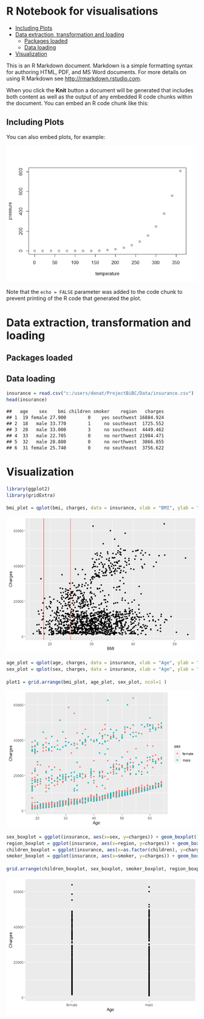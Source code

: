 R Notebook for visualisations
================

-   [Including Plots](#including-plots)
-   [Data extraction, transformation and loading](#data-extraction-transformation-and-loading)
    -   [Packages loaded](#packages-loaded)
    -   [Data loading](#data-loading)
-   [Visualization](#visualization)

This is an R Markdown document. Markdown is a simple formatting syntax for authoring HTML, PDF, and MS Word documents. For more details on using R Markdown see <http://rmarkdown.rstudio.com>.

When you click the **Knit** button a document will be generated that includes both content as well as the output of any embedded R code chunks within the document. You can embed an R code chunk like this:

Including Plots
---------------

You can also embed plots, for example:

![](visual_files/figure-markdown_github/pressure-1.png)

Note that the `echo = FALSE` parameter was added to the code chunk to prevent printing of the R code that generated the plot.

Data extraction, transformation and loading
===========================================

Packages loaded
---------------

Data loading
------------

``` r
insurance = read.csv("c:/users/denat/ProjectBiBC/Data/insurance.csv")
head(insurance)
```

    ##   age    sex    bmi children smoker    region   charges
    ## 1  19 female 27.900        0    yes southwest 16884.924
    ## 2  18   male 33.770        1     no southeast  1725.552
    ## 3  28   male 33.000        3     no southeast  4449.462
    ## 4  33   male 22.705        0     no northwest 21984.471
    ## 5  32   male 28.880        0     no northwest  3866.855
    ## 6  31 female 25.740        0     no southeast  3756.622

Visualization
=============

``` r
library(ggplot2)
library(gridExtra)

bmi_plot = qplot(bmi, charges, data = insurance, xlab = "BMI", ylab = "Charges") + geom_vline(xintercept = 18.5, color = "red") + geom_vline(xintercept = 24.9, color = "red")
```

![](visual_files/figure-markdown_github/bmi_plot-1.png)

``` r
age_plot = qplot(age, charges, data = insurance, xlab = "Age", ylab = "Charges", col = sex)
sex_plot = qplot(sex, charges, data = insurance, xlab = "Age", ylab = "Charges")

plot1 = grid.arrange(bmi_plot, age_plot, sex_plot, ncol=1 )
```

![](visual_files/figure-markdown_github/unnamed-chunk-2-1.png)

``` r
sex_boxplot = ggplot(insurance, aes(x=sex, y=charges)) + geom_boxplot()
region_boxplot = ggplot(insurance, aes(x=region, y=charges)) + geom_boxplot() + theme(axis.text.x = element_text(angle = 90, hjust = 1))
children_boxplot = ggplot(insurance, aes(x=as.factor(children), y=charges)) + geom_boxplot() + labs(x="# of children")
smoker_boxplot = ggplot(insurance, aes(x=smoker, y=charges)) + geom_boxplot()

grid.arrange(children_boxplot, sex_boxplot, smoker_boxplot, region_boxplot, ncol=2 )
```

![](visual_files/figure-markdown_github/unnamed-chunk-3-1.png)
